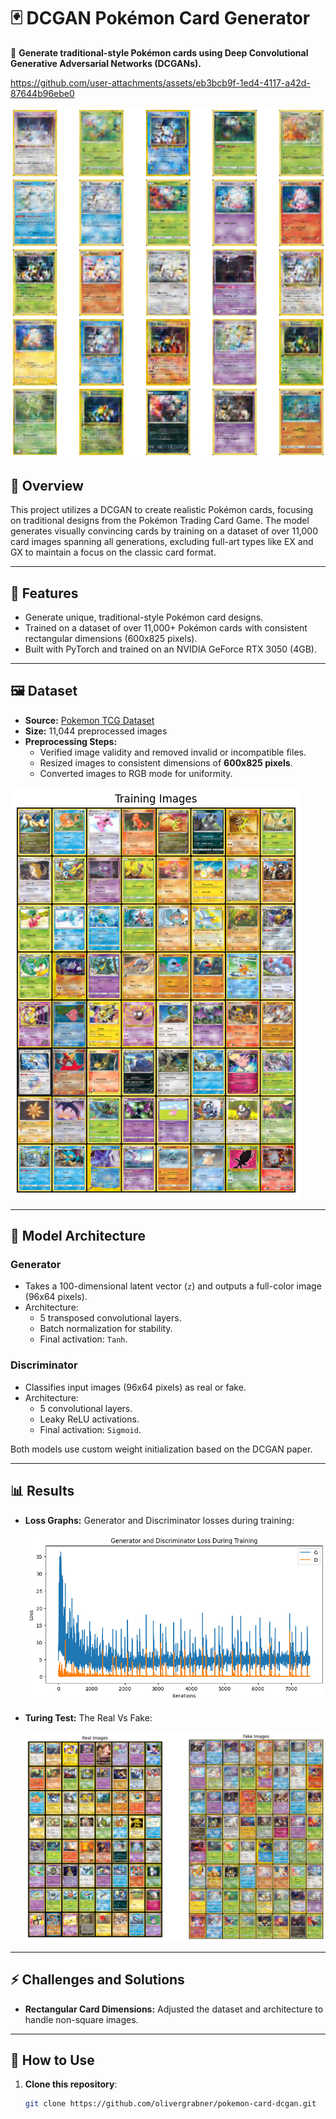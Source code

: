 # 🃏 DCGAN Pokémon Card Generator

🎨 **Generate traditional-style Pokémon cards using Deep Convolutional Generative Adversarial Networks (DCGANs).**



https://github.com/user-attachments/assets/eb3bcb9f-1ed4-4117-a42d-87644b96ebe0


![Generations](progress_pics/4x5.png) 

## 📖 Overview

This project utilizes a DCGAN to create realistic Pokémon cards, focusing on traditional designs from the Pokémon Trading Card Game. The model generates visually convincing cards by training on a dataset of over 11,000 card images spanning all generations, excluding full-art types like EX and GX to maintain a focus on the classic card format.



---

## 🚀 Features

- Generate unique, traditional-style Pokémon card designs.
- Trained on a dataset of over 11,000+ Pokémon cards with consistent rectangular dimensions (600x825 pixels).
- Built with PyTorch and trained on an NVIDIA GeForce RTX 3050 (4GB).

---

## 🖼️ Dataset

- **Source:** [Pokemon TCG Dataset](https://github.com/PokemonTCG/pokemon-tcg-data)
- **Size:** 11,044 preprocessed images
- **Preprocessing Steps:**
  - Verified image validity and removed invalid or incompatible files.
  - Resized images to consistent dimensions of **600x825 pixels**.
  - Converted images to RGB mode for uniformity.

![Training Data](progress_pics/output.png) 

---

## 🧠 Model Architecture

### Generator
- Takes a 100-dimensional latent vector (`z`) and outputs a full-color image (96x64 pixels).
- Architecture:
  - 5 transposed convolutional layers.
  - Batch normalization for stability.
  - Final activation: `Tanh`.

### Discriminator
- Classifies input images (96x64 pixels) as real or fake.
- Architecture:
  - 5 convolutional layers.
  - Leaky ReLU activations.
  - Final activation: `Sigmoid`.

Both models use custom weight initialization based on the DCGAN paper.

---

## 📊 Results
- **Loss Graphs:** Generator and Discriminator losses during training:
  
  ![Loss Graph](progress_pics/Loss_training.png)

- **Turing Test:** The Real Vs Fake:
  
  ![Real VS Fake](progress_pics/real_vs_fake.png)


---

## ⚡ Challenges and Solutions

- **Rectangular Card Dimensions:** Adjusted the dataset and architecture to handle non-square images.


---

## 🤖 How to Use

1. **Clone this repository**:
   ```bash
   git clone https://github.com/olivergrabner/pokemon-card-dcgan.git

